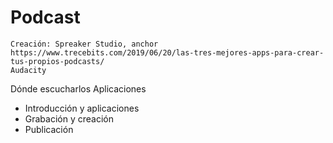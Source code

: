 # Podcast 

	Creación: Spreaker Studio, anchor
	https://www.trecebits.com/2019/06/20/las-tres-mejores-apps-para-crear-tus-propios-podcasts/
	Audacity


Dónde escucharlos
	Aplicaciones



* Introducción y aplicaciones
* Grabación y creación
* Publicación
